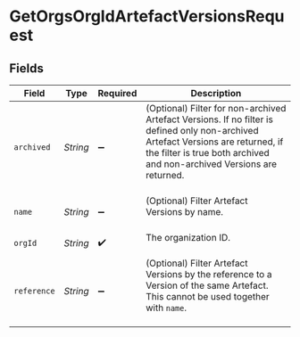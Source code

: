 # GetOrgsOrgIdArtefactVersionsRequest


## Fields

| Field                                                                                                                                                                                                         | Type                                                                                                                                                                                                          | Required                                                                                                                                                                                                      | Description                                                                                                                                                                                                   |
| ------------------------------------------------------------------------------------------------------------------------------------------------------------------------------------------------------------- | ------------------------------------------------------------------------------------------------------------------------------------------------------------------------------------------------------------- | ------------------------------------------------------------------------------------------------------------------------------------------------------------------------------------------------------------- | ------------------------------------------------------------------------------------------------------------------------------------------------------------------------------------------------------------- |
| `archived`                                                                                                                                                                                                    | *String*                                                                                                                                                                                                      | :heavy_minus_sign:                                                                                                                                                                                            | (Optional) Filter for non-archived Artefact Versions. If no filter is defined only non-archived Artefact Versions are returned, if the filter is true both archived and non-archived Versions are returned.<br/><br/> |
| `name`                                                                                                                                                                                                        | *String*                                                                                                                                                                                                      | :heavy_minus_sign:                                                                                                                                                                                            | (Optional) Filter Artefact Versions by name.<br/><br/>                                                                                                                                                        |
| `orgId`                                                                                                                                                                                                       | *String*                                                                                                                                                                                                      | :heavy_check_mark:                                                                                                                                                                                            | The organization ID.<br/><br/>                                                                                                                                                                                |
| `reference`                                                                                                                                                                                                   | *String*                                                                                                                                                                                                      | :heavy_minus_sign:                                                                                                                                                                                            | (Optional) Filter Artefact Versions by the reference to a Version of the same Artefact. This cannot be used together with `name`.<br/><br/>                                                                   |